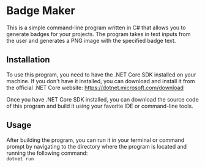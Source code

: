 # Badge Maker
This is a simple command-line program written in C# that allows you to generate badges for your projects. The program takes in text inputs from the user and generates a PNG image with the specified badge text.

## Installation
To use this program, you need to have the .NET Core SDK installed on your machine. If you don't have it installed, you can download and install it from the official .NET Core website: https://dotnet.microsoft.com/download

Once you have .NET Core SDK installed, you can download the source code of this program and build it using your favorite IDE or command-line tools.

## Usage
After building the program, you can run it in your terminal or command prompt by navigating to the directory where the program is located and running the following command:\
<code>dotnet run</code></br>

